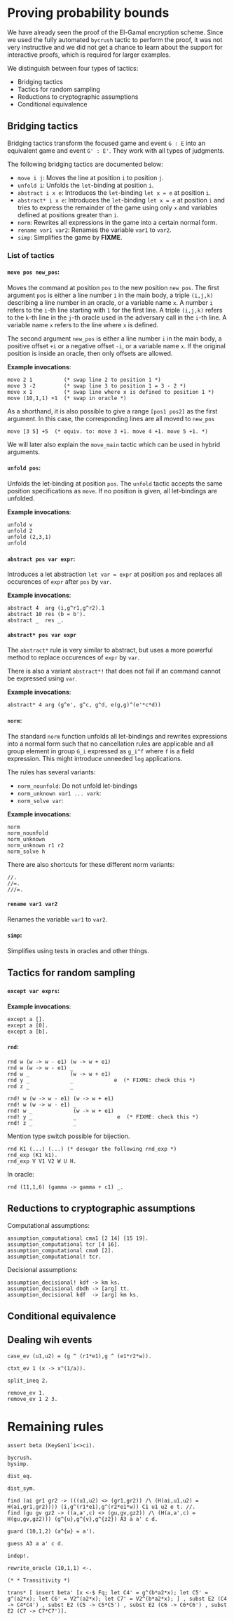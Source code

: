 <p class="halfbreak">
</p>

Proving probability bounds
==========================

We have already seen the proof of the El-Gamal encryption scheme.
Since we used the fully automated `bycrush` tactic to perform the proof,
it was not very instructive and we did not get a chance to learn about
the support for interactive proofs, which is required for larger examples.

We distinguish between four types of tactics:

* Bridging tactics
* Tactics for random sampling
* Reductions to cryptographic assumptions
* Conditional equivalence

Bridging tactics
----------------

Bridging tactics transform the focused game and event `G : E`
  into an equivalent game and event `G' : E'`.
They work with all types of judgments.

The following bridging tactics are documented below:

* `move i j`: Moves the line at position `i` to position `j`.
* `unfold i`: Unfolds the `let`-binding at position `i`.
* `abstract i x e`: Introduces the `let`-binding `let x = e` at
   position `i`.
* `abstract* i x e`: Introduces the `let`-binding `let x = e` at
  position `i` and tries to express the remainder of the game
  using only `x` and variables defined at positions greater
  than `i`.
* `norm`: Rewrites all expressions in the game into a certain
  normal form.
* `rename var1 var2`: Renames the variable `var1` to `var2`.
* `simp`: Simplifies the game by **FIXME**.

### List of tactics

#### `move pos new_pos`:

Moves the command at position `pos` to the new position `new_pos`.
The first argument `pos` is either a
  line number `i` in the main body, 
  a triple `(i,j,k)` describing a line number in an oracle,
  or a variable name `x`.
A number `i` refers to the `i`-th line starting with `1` for the
  first line.
A triple `(i,j,k)` refers to the `k`-th line in the `j`-th oracle
  used in the adversary call in the `i`-th line.
A variable name `x` refers to the line where `x` is defined.

The second argument `new_pos` is either
  a line number `i` in the main body,
  a positive offset `+i` or a negative offset `-i`,
  or a variable name `x`.
If the original position is inside an oracle, then only
  offsets are allowed.

__Example invocations__:

```
move 2 1          (* swap line 2 to position 1 *)
move 3 -2         (* swap line 3 to position 1 = 3 - 2 *)
move x 1          (* swap line where x is defined to position 1 *)
move (10,1,1) +1  (* swap in oracle *)
```

As a shorthand, it is also possible to give a range `[pos1 pos2]`
as the first argument. In this case, the corresponding lines are
all moved to `new_pos`


```
move [3 5] +5  (* equiv. to: move 3 +1. move 4 +1. move 5 +1. *)
```

We will later also explain the `move_main` tactic which 
can be used in hybrid arguments.

#### `unfold pos`:

Unfolds the let-binding at position `pos`. The `unfold` tactic
  accepts the same position specifications as `move`.
If no position is given, all let-bindings are unfolded.

__Example invocations__:

```
unfold v
unfold 2
unfold (2,3,1)
unfold
```

#### `abstract pos var expr`:

Introduces a let abstraction `let var = expr` at position
  `pos` and replaces all occurences of `expr` after `pos`
  by `var`.

__Example invocations__:

```
abstract 4  arg (i,g^r1,g^r2).1
abstract 10 res (b = b').
abstract _  res _.
```

#### `abstract* pos var expr`

The `abstract*` rule is very similar to abstract, but
  uses a more powerful method to replace occurences of `expr`
  by `var`.

There is also a variant `abstract*!` that does not fail if an
  command cannot be expressed using `var`.

__Example invocations__:

```
abstract* 4 arg (g^e', g^c, g^d, e(g,g)^(e'*c*d))
```

#### `norm`:

The standard `norm` function unfolds all let-bindings and rewrites
expressions into a normal form such that no cancellation rules
are applicable and all group element in group `G_i` expressed
as `g_i^f` where `f` is a field expression. This might introduce
unneeded `log` applications.

The rules has several variants:

* `norm_nounfold`: Do not unfold let-bindings
* `norm_unknown var1 ... vark`:
* `norm_solve var`:

__Example invocations__:

```
norm
norm_nounfold
norm_unknown
norm_unknown r1 r2
norm_solve h
```

There are also shortcuts for these different norm variants:

```
//.
//=.
///=.
```
#### `rename var1 var2`

Renames the variable `var1` to `var2`.

#### `simp`:

Simplifies using tests in oracles and other things.


Tactics for random sampling
---------------------------

#### `except var exprs`:

__Example invocations__:

```
except a [].
except a [0].
except a [b].
```

#### `rnd`:


```
rnd w (w -> w - e1) (w -> w + e1)
rnd w (w -> w - e1) _
rnd w _             (w -> w + e1)
rnd y _             _             e  (* FIXME: check this *)
rnd z _             _
```

```
rnd! w (w -> w - e1) (w -> w + e1)
rnd! w (w -> w - e1) _
rnd! w _             (w -> w + e1)
rnd! y _             _             e  (* FIXME: check this *)
rnd! z _             _
```

Mention type switch possible for bijection.

```
rnd K1 (...) (...) (* desugar the following rnd_exp *)
rnd_exp (K1 k1).
rnd_exp V V1 V2 W U H.
```

In oracle:

```
rnd (11,1,6) (gamma -> gamma + c1) _.
```

Reductions to cryptographic assumptions
---------------------------------------

Computational assumptions:

```
assumption_computational cma1 [2 14] [15 19].
assumption_computational tcr [4 16].
assumption_computational cma0 [2].
assumption_computational! tcr.
```

Decisional assumptions:

```
assumption_decisional! kdf -> km ks.
assumption_decisional dbdh -> [arg] tt.
assumption_decisional kdf  -> [arg] km ks.
```


Conditional equivalence
-----------------------

Dealing wih events
------------------

```
case_ev (u1,u2) = (g ^ (r1*e1),g ^ (e1*r2*w)).
```

```
ctxt_ev 1 (x -> x^(1/a)).
```

```
split_ineq 2.
```

```
remove_ev 1.
remove_ev 1 2 3.
```

Remaining rules
===============

```
assert beta (KeyGen1`i<>ci).

bycrush.
bysimp.

dist_eq.

dist_sym.

find (ai gr1 gr2 -> (((u1,u2) <> (gr1,gr2)) /\ (H(ai,u1,u2) = H(ai,gr1,gr2)))) (i,g^(r1*e1),g^(r2*e1*w)) C1 u1 u2 e t. //.
find (gu gv gz2 -> ((a,a',c) <> (gu,gv,gz2)) /\ (H(a,a',c) = H(gu,gv,gz2))) (g^{u},g^{v},g^{z2}) A3 a a' c d.

guard (10,1,2) (a^{w} = a').

guess A3 a a' c d.

indep!.

rewrite_oracle (10,1,1) <-.

(* * Transitivity *)

trans* [ insert beta' [x <-$ Fq; let C4' = g^(b*a2*x); let C5' = g^(a2*x); let C6' = V2^(a2*x); let C7' = V2^(b*a2*x); ] , subst E2 (C4 -> C4*C4') , subst E2 (C5 -> C5*C5') , subst E2 (C6 -> C6*C6') , subst E2 (C7 -> C7*C7')].
```